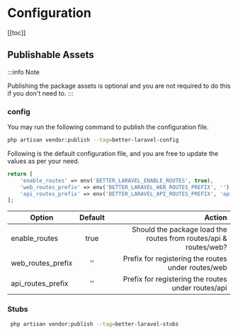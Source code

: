 # Configuration

[[toc]]

## Publishable Assets

:::info Note

Publishing the package assets is optional and you are not required to do this if you don't need to.
:::

### config

You may run the following command to publish the configuration file.

```bash
php artisan vendor:publish --tag=better-laravel-config
```

Following is the default configuration file, and you are free to update the values as per your need.

```php
return [
    'enable_routes' => env('BETTER_LARAVEL_ENABLE_ROUTES', true),
    'web_routes_prefix' => env('BETTER_LARAVEL_WEB_ROUTES_PREFIX', ''),
    'api_routes_prefix' => env('BETTER_LARAVEL_API_ROUTES_PREFIX', 'api')
];
```

| Option            | Default |                                                           Action |
|-------------------|:-------:|-----------------------------------------------------------------:|
| enable_routes     |  true   | Should the package load the routes from routes/api & routes/web? |
| web_routes_prefix |   ''    |               Prefix for registering the routes under routes/web |   
| api_routes_prefix |   ''    |               Prefix for registering the routes under routes/api |

### Stubs

```bash
 php artisan vendor:publish --tag=better-laravel-stubs
```



